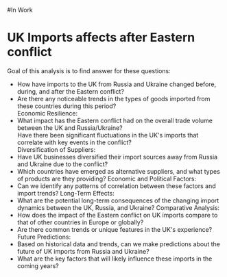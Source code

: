 #In Work

# UK Imports affects after Eastern conflict


Goal of this analysis is to find answer for these questions:

* How have imports to the UK from Russia and Ukraine changed before, during, and after the Eastern conflict? 
* Are there any noticeable trends in the types of goods imported from these countries during this period?    
Economic Resilience:
* What impact has the Eastern conflict had on the overall trade volume between the UK and Russia/Ukraine?    
Have there been significant fluctuations in the UK's imports that correlate with key events in the conflict?   
Diversification of Suppliers:
* Have UK businesses diversified their import sources away from Russia and Ukraine due to the conflict?
* Which countries have emerged as alternative suppliers, and what types of products are they providing?
Economic and Political Factors:
* Can we identify any patterns of correlation between these factors and import trends?
Long-Term Effects:
* What are the potential long-term consequences of the changing import dynamics between the UK, Russia, and Ukraine?
Comparative Analysis:
* How does the impact of the Eastern conflict on UK imports compare to that of other countries in Europe or globally?
* Are there common trends or unique features in the UK's experience?
Future Predictions:
* Based on historical data and trends, can we make predictions about the future of UK imports from Russia and Ukraine?
* What are the key factors that will likely influence these imports in the coming years?
